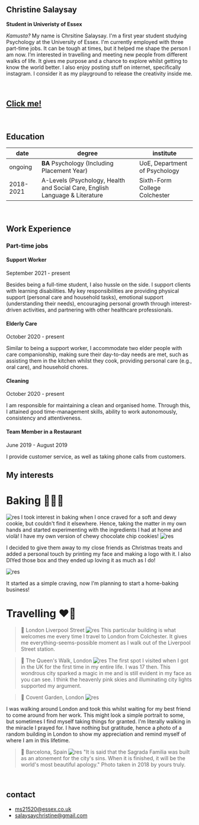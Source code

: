 
## Christine Salaysay
**Student in Univeristy of Essex**  

*Kamusta?* My name is Chrsitine Salaysay. I'm a first year student studying Psychology at the University of Essex. I'm currently employed with three part-time jobs. It can be tough at times, but it helped me shape the person I am now. I’m interested in travelling and meeting new people from different walks of life. It gives me purpose and a chance to explore whilst getting to know the world better. I also enjoy posting stuff on internet, specifically instagram. I consider it as my playground to release the creativity inside me. 


<br>

## [Click me!](https://makitin.carrd.co)


<br>

## Education
| date | degree | institute |
--- | --- | ---
|ongoing|**BA** Psychology (Including Placement Year) |UoE, Department of Psychology|
|2018-2021|A-Levels (Psychology, Health and Social Care, English Language & Literature|Sixth-Form College Colchester|

<br>

## Work Experience
### Part-time jobs
#### Support Worker

September 2021 - present

Besides being a full-time student, I also hussle on the side. I support clients with learning disabilities. My key responsibilities are providing physical support (personal care and household tasks), emotional support (understanding their needs), encouraging personal growth through interest-driven activities, and partnering with other healthcare professionals. 

#### Elderly Care

October 2020 - present 

Similar to being a support worker, I accommodate two elder people with care companionship, making sure their day-to-day needs are met, such as assisting them in the kitchen whilst they cook, providing personal care (e.g., oral care), and household chores.

#### Cleaning 

October 2020 - present

I am responsible for maintaining a clean and organised home. Through this, I attained good time-management skills, ability to work autonomously, consistency and attentiveness. 

#### Team Member in a Restaurant

June 2019 - August 2019

I provide customer service, as well as taking phone calls from customers.
<br>

## My interests
# Baking :woman_cook::brown_heart:
![res](https://i.ibb.co/gTVrJXv/IMG-9259.jpg)
I took interest in baking when I once craved for a soft and dewy cookie, but couldn't find it elsewhere. Hence, taking the matter in my own hands and started experimenting with the ingredients I had at home and violà! I have my own version of chewy chocolate chip cookies!
![res](https://i.ibb.co/xmKhb97/AEA6-B413-120-D-4002-90-E7-8590-E4914-A5-B-2.jpg)

I decided to give them away to my close friends as Christmas treats and added a personal touch by printing my face and making a logo with it. I also DIYed those box and they ended up loving it as much as I do!

![res](https://i.ibb.co/YcKhTGR/D0-BE7-AA1-B8-BD-429-D-A969-A1-F42-C05826-A.jpg)

It started as a simple craving, now I'm planning to start a home-baking business!

# Travelling :heart_on_fire:
> :round_pushpin: London Liverpool Street
![res](https://i.ibb.co/mG5WxBM/46948-B7-B-8-EB7-4-B26-BC4-B-57-F43-EA2-D10-E.jpg)
This particular building is what welcomes me every time I travel to London from Colchester. It gives me everything-seems-possible moment as I walk out of the Liverpool Street station.


> :round_pushpin: The Queen's Walk, London
![res](https://i.ibb.co/FWpZBZb/IMG-9386.jpg)
The first spot I visited when I got in the UK for the first time in my entire life. I was 17 then. This wondrous city sparked a magic in me and is still evident in my face as you can see. I think the heavenly pink skies and illuminating city lights supported my argument.

> :round_pushpin: Covent Garden, London
![res](https://i.ibb.co/kMJ0sn5/5066343-C-A912-4-C5-D-90-DA-3-E24-E4840-E64.jpg)

I was walking around London and took this whilst waiting for my best friend to come around from her work. This might look a simple portrait to some, but sometimes I find myself taking things for granted. I'm literally walking in the miracle I prayed for. I have nothing but gratitude, hence a photo of a random building in London to show my appreciation and remind myself of where I am in this lifetime.

> :round_pushpin: Barcelona, Spain
![res](https://i.ibb.co/GdTNSK5/IMG-3903.jpg)
"It is said that the Sagrada Familia was built as an atonement for the city's sins. When it is finished, it will be the world's most beautiful apology." Photo taken in 2018 by yours truly.

<br>

## contact
- ms21520@essex.co.uk 
- salaysaychristine@gmail.com
